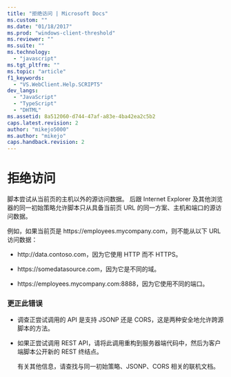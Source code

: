 ```yaml
---
title: "拒绝访问 | Microsoft Docs"
ms.custom: ""
ms.date: "01/18/2017"
ms.prod: "windows-client-threshold"
ms.reviewer: ""
ms.suite: ""
ms.technology: 
  - "javascript"
ms.tgt_pltfrm: ""
ms.topic: "article"
f1_keywords: 
  - "VS.WebClient.Help.SCRIPT5"
dev_langs: 
  - "JavaScript"
  - "TypeScript"
  - "DHTML"
ms.assetid: 8a512060-d744-47af-a83e-4ba42ea2c5b2
caps.latest.revision: 2
author: "mikejo5000"
ms.author: "mikejo"
caps.handback.revision: 2
---
```

# 拒绝访问
脚本尝试从当前页的主机以外的源访问数据。  后跟 Internet Explorer 及其他浏览器的同一初始策略允许脚本只从具备当前页 URL 的同一方案、主机和端口的源访问数据。  
  
 例如，如果当前页是 https:\/\/employees.mycompany.com，则不能从以下 URL 访问数据：  
  
-   http:\/\/data.contoso.com，因为它使用 HTTP 而不 HTTPS。  
  
-   https:\/\/somedatasource.com，因为它是不同的域。  
  
-   https:\/\/employees.mycompany.com:8888，因为它使用不同的端口。  
  
### 更正此错误  
  
-   调查正尝试调用的 API 是支持 JSONP 还是 CORS，这是两种安全地允许跨源脚本的方法。  
  
-   如果正尝试调用 REST API，请将此调用重构到服务器端代码中，然后为客户端脚本公开新的 REST 终结点。  
  
     有关其他信息，请查找与同一初始策略、JSONP、CORS 相关的联机文档。